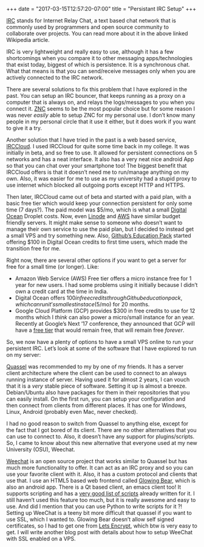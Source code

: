 +++
date = "2017-03-15T12:57:20-07:00"
title = "Persistant IRC Setup"
+++

[IRC](https://en.wikipedia.org/wiki/Internet_Relay_Chat) stands for Internet
Relay Chat, a text based chat network that is commonly used by programmers and
open source community to collaborate over projects. You can read more about it
in the above linked Wikipedia article.

IRC is very lightweight and really easy to use, although it has a few
shortcomings when you compare it to other messaging apps/technologies that exist
today, biggest of which is persistence. It is a synchronous chat. What that
means is that you can send/receive messages only when you are actively connected
to the IRC network.

There are several solutions to fix this problem that I have explored in the
past. You can setup an IRC bouncer, that keeps running as a proxy on a computer
that is always on, and relays the logs/messages to you when you connect it.
[ZNC](http://wiki.znc.in/ZNC) seems to be the most popular choice but for some
reason I was never *easily* able to setup ZNC for my personal use. I don’t know
many people in my personal circle that it use it either, but it does work if you
want to give it a try.

Another solution that I have tried in the past is a web based service,
[IRCCloud](https://www.irccloud.com/). I used IRCCloud for quite some time back
in my college. It was initially in beta, and so free to use. It allowed for
persistent connections on 5 networks and has a neat interface. It also has a
very neat nice android App so that you can chat over your smartphone too! The
biggest benefit that IRCCloud offers is that it doesn’t need me to run/manage
anything on my own. Also, it was easier for me to use as my university had a
stupid proxy to use internet which blocked all outgoing ports except HTTP and
HTTPS.

 Then later, IRCCloud came out of beta and started with a paid plan, with a
 basic free tier which would keep your connection persistent for only some time
 (7 days?). The paid model was $5/mo, which is what a small [Digital
 Ocean](https://www.digitalocean.com/) Droplet costs. Now, even
 [Linode](http://welcome.linode.com/features/?keyword=linode&utm_source=bing&utm_medium=cpc&utm_campaign=Linode%20-%20Brand%20-%20Search&utm_term=linode&utm_content=Linode)
 and [AWS](https://aws.amazon.com/) have similar budget friendly servers. It
 might make sense to someone who doesn’t want to manage their own service to use
 the paid plan, but I decided to instead get a small VPS and try something
 new. Also, [Github’s Education Pack](http://education.github.com) started
 offering $100 in Digital Ocean credits to first time users, which made the
 transition free for me.

 Right now, there are several other options if you want to get a server for free for a small time (or longer).  Like:

- Amazon Web Service (AWS) Free tier offers a micro instance free for 1 year for new users. I had some problems using it initially because I didn’t own a credit card at the time in India. 
- Digital Ocean offers $100 in free credits through Github education pack, which can run it’s smallest instace ($5/mo) for 20 months.
- Google Cloud Platform (GCP) provides $300 in free credits to use for 12 months which I *think* can also power a micro/small instance for an year. Recently at Google’s Next ’17 conference, they announced that GCP will have a [free tier](https://cloud.google.com/free/) that would remain free, that will remain free *forever*. 

So, we now have a plenty of options to have a small VPS online to run your
persistent IRC. Let’s look at some of the software that I have explored to run
on my server:

[Quassel](http://www.quassel-irc.org/) was recommended to my by one of my
friends. It has a server client architecture where the client can be used to
connect to an always running instance of server. Having used it for almost 2
years, I can vouch that it is a *very* stable piece of software. Setting it up
is almost a breeze. Debian/Ubuntu also have packages for them in their
repositories that you can easily install. On the first run, you can setup your
configuration and then connect from clients from different places. It has one
for Windows, Linux, Android (probably even Mac, never checked).

I had no good reason to switch from Quassel to anything else, except for the
fact that I got bored of its client. There are no other alternatives that you
can use to connect to. Also, it doesn’t have any support for
plugins/scripts. So, I came to know about this new alternative that everyone
used at my new University (OSU), Weechat.

[Weechat](https://weechat.org/) is an open source project that works similar to
Quassel but has much more functionality to offer. It can act as an IRC proxy and
so you can use your favorite client with it. Also, it has a custom protocol and
clients that use that. I use an HTML5 based web frontend called [Glowing
Bear](http://www.glowing-bear.org/), which is also an android app. There is a Qt
based client, an emacs client too! It supports scripting and has a [very good
list of scripts](https://weechat.org/scripts/) already written for it. I still
haven’t used this feature too much, but it is really awesome and easy to
use. And did I mention that you can use Python to write scripts for it ?!
Setting up WeeChat is a teeny bit more difficult that quassel if you want to use
SSL, which I wanted to. Glowing Bear doesn’t allow self signed certificates, so
I had to get one from [Lets Encrypt](https://letsencrypt.org/), which btw is
very easy to get.  I will write another blog post with details about how to
setup WeeChat with SSL enabled on a VPS.


